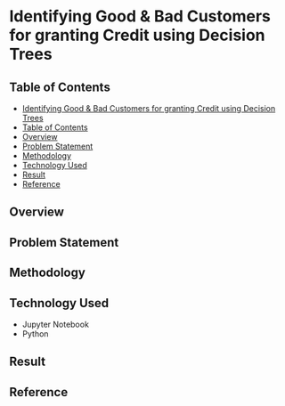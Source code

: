 # Identifying Good & Bad Customers for granting Credit using Decision Trees
## Table of Contents
  - [Identifying Good & Bad Customers for granting Credit using Decision Trees](#identifying-good--bad-customers-for-granting-credit-using-decision-trees)
  - [Table of Contents](#table-of-contents)
  - [Overview](#overview)
  - [Problem Statement](#problem-statement)
  - [Methodology](#methodology)
  - [Technology Used](#technology-used)
  - [Result](#result)
  - [Reference](#reference)

## Overview

## Problem Statement

## Methodology

## Technology Used
- Jupyter Notebook
- Python

## Result

## Reference
